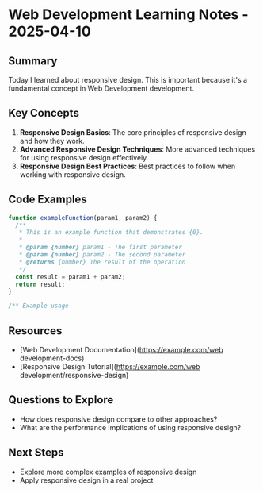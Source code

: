 # Web Development Learning Notes - 2025-04-10

## Summary

Today I learned about responsive design. This is important because it's a fundamental concept in Web Development development.

## Key Concepts

1. **Responsive Design Basics**: The core principles of responsive design and how they work.
2. **Advanced Responsive Design Techniques**: More advanced techniques for using responsive design effectively.
3. **Responsive Design Best Practices**: Best practices to follow when working with responsive design.

## Code Examples

```javascript
function exampleFunction(param1, param2) {
  /**
   * This is an example function that demonstrates {0}.
   *
   * @param {number} param1 - The first parameter
   * @param {number} param2 - The second parameter
   * @returns {number} The result of the operation
   */
  const result = param1 + param2;
  return result;
}

/** Example usage

```

## Resources

- [Web Development Documentation](https://example.com/web development-docs)
- [Responsive Design Tutorial](https://example.com/web development/responsive-design)

## Questions to Explore

- How does responsive design compare to other approaches?
- What are the performance implications of using responsive design?

## Next Steps

- Explore more complex examples of responsive design
- Apply responsive design in a real project
